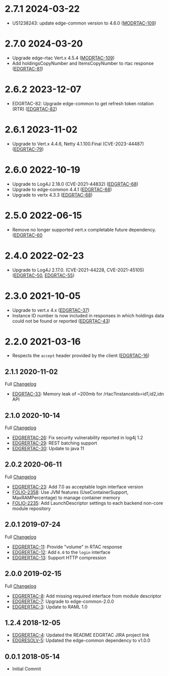 # 2.7.1 2024-03-22

* US1238243: update edge-common version to 4.6.0 ([MODRTAC-109](https://folio-org.atlassian.net/browse/MODRTAC-109))

# 2.7.0 2024-03-20

* Upgrade edge-rtac Vert.x 4.5.4 ([MODRTAC-109](https://folio-org.atlassian.net/browse/MODRTAC-109))
* Add holdingsCopyNumber and ItemsCopyNumber to rtac response ([EDGRTAC-81](https://folio-org.atlassian.net/browse/EDGRTAC-81))

# 2.6.2 2023-12-07

* EDGRTAC-82: Upgrade edge-common to get refresh token rotation (RTR) ([EDGRTAC-82](https://issues.folio.org/browse/EDGRTAC-82))

# 2.6.1 2023-11-02

* Upgrade to Vert.x 4.4.6, Netty 4.1.100.Final (CVE-2023-44487) ([EDGRTAC-79](https://issues.folio.org/browse/EDGRTAC-79))

# 2.6.0 2022-10-19

* Upgrade to Log4J 2.18.0 (CVE-2021-44832) ([EDGRTAC-68](https://issues.folio.org/browse/EDGRTAC-68))
* Upgrade to edge-common 4.4.1 ([EDGRTAC-68](https://issues.folio.org/browse/EDGRTAC-68))
* Upgrade to vertx 4.3.3 ([EDGRTAC-68](https://issues.folio.org/browse/EDGRTAC-68))

# 2.5.0 2022-06-15

* Remove no longer supported vert.x completable future dependency. ([EDGRTAC-60](https://issues.folio.org/browse/EDGRTAC-60)

# 2.4.0 2022-02-23

* Upgrade to Log4J 2.17.0. (CVE-2021-44228, CVE-2021-45105) ([EDGRTAC-50](https://issues.folio.org/browse/EDGRTAC-50), [EDGRTAC-55](https://issues.folio.org/browse/EDGRTAC-55))

# 2.3.0 2021-10-05

* Upgrade to vert.x 4.x ([EDGRTAC-37](https://issues.folio.org/browse/EDGRTAC-37))
* Instance ID number is now included in responses in which holdings data could not be found or reported ([EDGRTAC-43](https://issues.folio.org/browse/EDGRTAC-43))

# 2.2.0 2021-03-16

* Respects the `accept` header provided by the client ([EDGRTAC-16](https://issues.folio.org/browse/EDGRTAC-16))

## 2.1.1 2020-11-02

Full [Changelog](https://github.com/folio-org/edge-rtac/compare/v2.1.0...v2.1.1)

 * [EDGRTAC-33](https://issues.folio.org/browse/EDGRTAC-33): Memory leak of ~200mb for /rtac?instanceIds=id1,id2,idn API

## 2.1.0 2020-10-14

Full [Changelog](https://github.com/folio-org/edge-rtac/compare/v2.0.2...v2.1.0)

 * [EDGRERTAC-26](https://issues.folio.org/browse/EDGRTAC-26): Fix security vulnerability reported in log4j 1.2
 * [EDGRERTAC-29](https://issues.folio.org/browse/EDGRTAC-29): REST batching support
 * [EDGRERTAC-30](https://issues.folio.org/browse/EDGRTAC-30): Update to java 11
 
## 2.0.2 2020-06-11

Full [Changelog](https://github.com/folio-org/edge-rtac/compare/v2.0.1...v2.0.2)

 * [EDGRERTAC-23](https://issues.folio.org/browse/EDGRTAC-23): Add 7.0 as acceptable login interface version
 * [FOLIO-2358](https://issues.folio.org/browse/FOLIO-2358): Use JVM features (UseContainerSupport, MaxRAMPercentage) to manage container memory
 * [FOLIO-2235](https://issues.folio.org/browse/FOLIO-2235): Add LaunchDescriptor settings to each backend non-core module repository

## 2.0.1 2019-07-24

Full [Changelog](https://github.com/folio-org/edge-rtac/compare/v2.0.0...v2.0.1)

 * [EDGRERTAC-11](https://issues.folio.org/browse/EDGRTAC-11): Provide "volume" in RTAC response
 * [EDGRERTAC-12](https://issues.folio.org/browse/EDGRTAC-12): Add `6.0` to the `login` interface
 * [EDGRERTAC-13](https://issues.folio.org/browse/EDGRTAC-13): Support HTTP compression

## 2.0.0 2019-02-15

Full [Changelog](https://github.com/folio-org/edge-rtac/compare/v1.2.4...v2.0.0)

 * [EDGRERTAC-8](https://issues.folio.org/browse/EDGRTAC-8): Add missing required interface from module descriptor
 * [EDGRERTAC-7](https://issues.folio.org/browse/EDGRTAC-7): Upgrade to edge-common-2.0.0
 * [EDGRERTAC-3](https://issues.folio.org/browse/EDGRTAC-3): Update to RAML 1.0

## 1.2.4 2018-12-05
 * [EDGRERTAC-4](https://issues.folio.org/browse/EDGRTAC-4): Updated the README
   EDGRTAC JIRA project link
 * [EDGRESOLV-5](https://issues.folio.org/browse/EDGRTAC-5): Updated the
   edge-common dependency to v1.0.0

## 0.0.1 2018-05-14
 * Initial Commit
